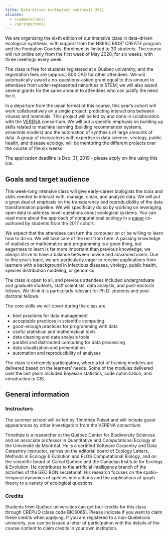 ```yaml
---
title: Data-driven ecological synthesis 2021
aliases:
  - /summerschool/
  - /springschool/
---
```


We are organizing the sixth edition of our intensive class in data-driven
ecological synthesis, with support from the NSERC BIOS² CREATE program and
the Fondation Courtois. Enrolment is limited to 30 students. The course will
run online only from the first week of May 2020, for six weeks, with three
meetings every week.

The class is free for students registered at a Québec university, and
the registration fees are (approx.) 800 CAD for other attendees. We will
automatically award a no-questions-asked grant equal to this amount to
attendees from under-represented minorities in STEM; we will also award several
grants for the same amount to attendees who can justify the need for it.

In a departure from the usual format of this course, this year’s cohort will
work collaboratively on a single project: predicting interactions between
viruses and mammals. This project will be led by and done in collaboration
with the [VERENA] consortium. We will put a specific emphasis on building up
skills related to machine learning (building recommender systems, ensemble
models) and the automation of synthesis of large amounts of data. A group
of researchers with expertise in data science, virology, public health, and
disease ecology, will be mentoring the different projects over the course
of the six weeks.

[VERENA]: https://www.viralemergence.org/

The application deadline is Dec. 31, 2019 - please apply on-line using
this link.

## Goals and target audience

This week-long intensive class will give early-career biologists the tools and
skills needed to interact with, manage, clean, and analyze data. We will put
a great deal of emphasis on the transparency and reproducibility of the data
transformation pipeline. We will specifically do so by working on leveraging
open data to address novel questions about ecological systems. You can read
more about the approach of computational ecology in a [paper] co-authored
by students from the 2017 cohort.

[paper]: https://ojs.library.queensu.ca/index.php/IEE/article/view/13252

We expect that the attendees can turn the computer on or be willing to
learn how to do so. We will take care of the rest from here. A passing
knowledge of statistics or mathematics and programming is a good thing,
but eagerness to learn is far more important than previous knowledge; we
always strive to have a balance between novice and advanced users. Due to
this year’s topic, we are particularly eager to receive applications from
learners with a background in infectious diseases, virology, public health,
species distribution modeling, or genomics.

The class is open to all, and previous attendees included undergraduate
and graduate students, staff scientists, data analysts, and post-doctoral
fellows. We think it is particularly relevant for Ph.D. students and
post-doctoral fellows.

The core skills we will cover during the class are

- best practices for data management
- acceptable practices in scientific computing
- good-enough practices for programming with data
- useful statistical and mathematical tools
- data cleaning and data analysis tools
- parallel and distributed computing for data processing
- data visualization and presentation
- automation and reproducibility of analyses

The class is extremely participatory, where a lot of training modules are
delivered based on the learners’ needs. Some of the modules delivered
over the last years included Bayesian statistics, code optimization, and
introduction to GIS.

## General information

### Instructors

The summer school will be led by Timothée Poisot and will include guest
appearances by other investigators from the VERENA consortium.

Timothée is a researcher at the Québec Center for Biodiversity Sciences
and an associate professor in Quantitative and Computational Ecology at the
Université de Montréal. He is a certified Software Carpentry and Data
Carpentry instructor, serves on the editorial board of Ecology Letters,
Methods in Ecology & Evolution and PLOS Computational Biology, and on
the scientific board of Calcul Québec and the Canadian Institute for
Ecology & Evolution. He contributes to the artificial intelligence branch
of the activities of the GEO BON secretariat. His research focuses on the
spatio-temporal dynamics of species interactions and the applications of
graph theory to a variety of ecological questions.

### Credits

Students from Québec universities can get four credits for this class
through CRÉPUQ (class code BIO6065). Please indicate if you want to claim
these credits when applying. If you are registered to a non-Québécois
university, you can be issued a letter of participation with the details of
the course content to claim credits in your own institution.
